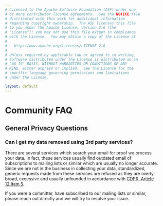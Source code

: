 ```yaml
---
# Licensed to the Apache Software Foundation (ASF) under one
# or more contributor license agreements.  See the NOTICE file
# distributed with this work for additional information
# regarding copyright ownership.  The ASF licenses this file
# to you under the Apache License, Version 2.0 (the
# "License"); you may not use this file except in compliance
# with the License.  You may obtain a copy of the License at
#
#   http://www.apache.org/licenses/LICENSE-2.0
#
# Unless required by applicable law or agreed to in writing,
# software distributed under the License is distributed on an
# "AS IS" BASIS, WITHOUT WARRANTIES OR CONDITIONS OF ANY
# KIND, either express or implied.  See the License for the
# specific language governing permissions and limitations
# under the License.

layout: default
---
```


# Community FAQ

## General Privacy Questions

### Can I get my data removed using 3rd party services?

There are several services which search your email for proof we process your data.
In fact, these services usually find outdated email of subscriptions to mailing lists
or similar which are usually no longer accurate.
Since we are not in the business in collecting your data, standardized, generic requests
made from these services are refused as they are overly broad, excessive and
usually unfounded in accordance with [GDPR, Article 12 Item 5](https://gdpr-text.com/read/article-12/#para_gdpr-a-12_5-1).

If you were a committer, have subscribed to our mailing lists or similar, please reach out directly
and we will try to resolve your issue.